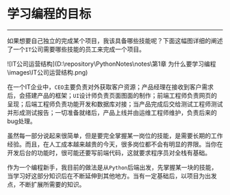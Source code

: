 # 学习编程的目标

---

如果想要自己独立的完成某个项目，我该具备哪些技能呢？下面这幅图详细的阐述了一个`IT`公司需要哪些技能的员工来完成一个项目。

![IT公司运营结构](D:\repository\PythonNotes\notes\第1章 为什么要学习编程\images\IT公司运营结构.png)

在一个IT企业中，`CEO`主要负责对外获取客户资源；产品经理在接收到客户需求后，会搭建产品的框架；`UI`设计师负责页面图面的制作；前端工程师负责网页的呈现；后端工程师负责功能开发和数据库对接；当产品完成后交给测试工程师测试并形成测试报告；一切准备就绪后，产品上线并由运维工程师维护，负责后来的bug处理。

虽然每一部分说起来很简单，但是要完全掌握某一岗位的技能，是需要长期的工作经验。而且，在人工成本越来越贵的今天，很多岗位都不会有明显的界限。当你在开发后台的功能时，很可能还要写前端代码，这就要求程序员对全栈有基础。

作为一个编程新手，我目前的做法是从`Python`后端出发，先掌握某一块的技能，当学习好这部分知识后在不断延伸到其他地方。当有一定基础后，以项目为出发点，不断扩展所需要的知识。


